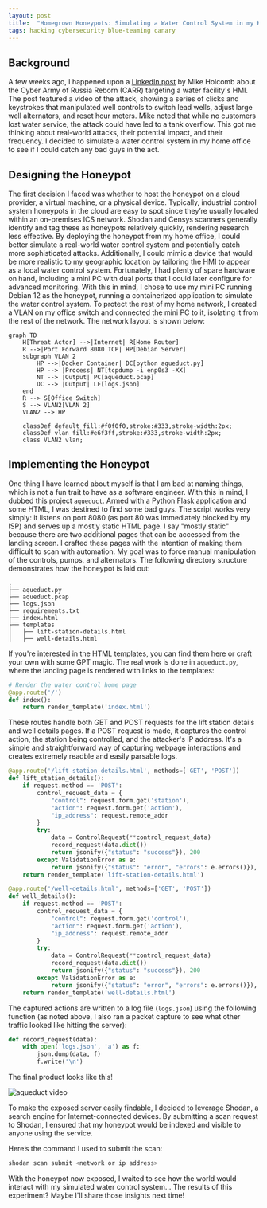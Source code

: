 ```yaml
---
layout: post
title:  "Homegrown Honeypots: Simulating a Water Control System in my Home Office"
tags: hacking cybersecurity blue-teaming canary
---
```


## Background

A few weeks ago, I happened upon a [LinkedIn post](https://www.linkedin.com/posts/mikeholcomb_what-does-an-icsot-cyber-attack-actually-activity-7221167138189783040-pxzb?utm_source=share&utm_medium=member_desktop) by Mike Holcomb about the Cyber Army of Russia Reborn (CARR) targeting a water facility's HMI. The post featured a video of the attack, showing a series of clicks and keystrokes that manipulated well controls to switch lead wells, adjust large well alternators, and reset hour meters. Mike noted that while no customers lost water service, the attack could have led to a tank overflow. This got me thinking about real-world attacks, their potential impact, and their frequency. I decided to simulate a water control system in my home office to see if I could catch any bad guys in the act.

## Designing the Honeypot

The first decision I faced was whether to host the honeypot on a cloud provider, a virtual machine, or a physical device. Typically, industrial control system honeypots in the cloud are easy to spot since they’re usually located within an on-premises ICS network. Shodan and Censys scanners generally identify and tag these as honeypots relatively quickly, rendering research less effective. By deploying the honeypot from my home office, I could better simulate a real-world water control system and potentially catch more sophisticated attacks. Additionally, I could mimic a device that would be more realistic to my geographic location by tailoring the HMI to appear as a local water control system. Fortunately, I had plenty of spare hardware on hand, including a mini PC with dual ports that I could later configure for advanced monitoring. With this in mind, I chose to use my mini PC running Debian 12 as the honeypot, running a containerized application to simulate the water control system. To protect the rest of my home network, I created a VLAN on my office switch and connected the mini PC to it, isolating it from the rest of the network. The network layout is shown below:

```mermaid
graph TD
    H[Threat Actor] -->|Internet| R[Home Router]
    R -->|Port Forward 8080 TCP| HP[Debian Server]
    subgraph VLAN 2
        HP -->|Docker Container| DC[python aqueduct.py]
        HP --> |Process| NT[tcpdump -i enp0s3 -XX]
        NT --> |Output| PC[aqueduct.pcap]
        DC --> |Output| LF[logs.json]
    end
    R --> S[Office Switch]
    S --> VLAN2[VLAN 2]
    VLAN2 --> HP

    classDef default fill:#f0f0f0,stroke:#333,stroke-width:2px;
    classDef vlan fill:#e6f3ff,stroke:#333,stroke-width:2px;
    class VLAN2 vlan;
```

## Implementing the Honeypot

One thing I have learned about myself is that I am bad at naming things, which is not a fun trait to have as a software engineer. With this in mind, I dubbed this project `aqueduct`. Armed with a Python Flask application and some HTML, I was destined to find some bad guys. The script works very simply: it listens on port 8080 (as port 80 was immediately blocked by my ISP) and serves up a mostly static HTML page. I say "mostly static" because there are two additional pages that can be accessed from the landing screen. I crafted these pages with the intention of making them difficult to scan with automation. My goal was to force manual manipulation of the controls, pumps, and alternators. The following directory structure demonstrates how the honeypot is laid out:

```console
.
├── aqueduct.py
├── aqueduct.pcap
├── logs.json
├── requirements.txt
├── index.html
├── templates
│   ├── lift-station-details.html
│   ├── well-details.html
```

If you're interested in the HTML templates, you can find them [here](https://gist.github.com/RoseSecurity/5fc65f37fafc182568fa0dbdc9953db8) or craft your own with some GPT magic. The real work is done in `aqueduct.py`, where the landing page is rendered with links to the templates:

```py
# Render the water control home page
@app.route('/')
def index():
    return render_template('index.html')
```

These routes handle both GET and POST requests for the lift station details and well details pages. If a POST request is made, it captures the control action, the station being controlled, and the attacker's IP address. It's a simple and straightforward way of capturing webpage interactions and creates extremely readble and easily parsable logs.

```py
@app.route('/lift-station-details.html', methods=['GET', 'POST'])
def lift_station_details():
    if request.method == 'POST':
        control_request_data = {
            "control": request.form.get('station'),
            "action": request.form.get('action'),
            "ip_address": request.remote_addr
        }
        try:
            data = ControlRequest(**control_request_data)
            record_request(data.dict())
            return jsonify({"status": "success"}), 200
        except ValidationError as e:
            return jsonify({"status": "error", "errors": e.errors()}), 400
    return render_template('lift-station-details.html')

@app.route('/well-details.html', methods=['GET', 'POST'])
def well_details():
    if request.method == 'POST':
        control_request_data = {
            "control": request.form.get('control'),
            "action": request.form.get('action'),
            "ip_address": request.remote_addr
        }
        try:
            data = ControlRequest(**control_request_data)
            record_request(data.dict())
            return jsonify({"status": "success"}), 200
        except ValidationError as e:
            return jsonify({"status": "error", "errors": e.errors()}), 400
    return render_template('well-details.html')
```

The captured actions are written to a log file (`logs.json`) using the following function (as noted above, I also ran a packet capture to see what other traffic looked like hitting the server):

```py
def record_request(data):
    with open('logs.json', 'a') as f:
        json.dump(data, f)
        f.write('\n')
```

The final product looks like this!

![aqueduct video](/assets/img/aqueduct.gif)

To make the exposed server easily findable, I decided to leverage Shodan, a search engine for Internet-connected devices. By submitting a scan request to Shodan, I ensured that my honeypot would be indexed and visible to anyone using the service.

Here’s the command I used to submit the scan:

```sh
shodan scan submit <network or ip address>
```

With the honeypot now exposed, I waited to see how the world would interact with my simulated water control system... The results of this experiment? Maybe I'll share those insights next time!
